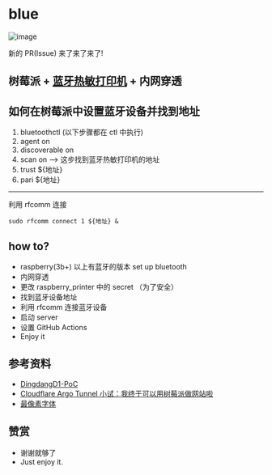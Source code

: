 # blue
![image](https://user-images.githubusercontent.com/15976103/196897891-a9474adc-9e60-4340-9406-736829639092.png)

新的 PR(Issue) 来了来了来了!

## 树莓派 + [蓝牙热敏打印机](https://mobile.yangkeduo.com/goods2.html?goods_id=215919711645) + 内网穿透


## 如何在树莓派中设置蓝牙设备并找到地址

1. bluetoothctl (以下步骤都在 ctl 中执行)
2. agent on
3. discoverable on
4. scan on --> 这步找到蓝牙热敏打印机的地址
5. trust ${地址}
6. pari ${地址}

---
利用 rfcomm 连接
```shell
sudo rfcomm connect 1 ${地址} &
```

## how to?

- raspberry(3b+) 以上有蓝牙的版本 set up bluetooth
- 内网穿透
- 更改 raspberry_printer 中的 secret （为了安全）
- 找到蓝牙设备地址
- 利用 rfcomm 连接蓝牙设备 
- 启动 server 
- 设置 GitHub Actions
- Enjoy it

## 参考资料

- [DingdangD1-PoC](https://github.com/LynMoe/DingdangD1-PoC)
- [Cloudflare Argo Tunnel 小试：我终于可以用树莓派做网站啦](https://dmesg.app/argo-tunnel.html)
- [最像素字体](https://github.com/SolidZORO/zpix-pixel-font)

## 赞赏

- 谢谢就够了
- Just enjoy it.